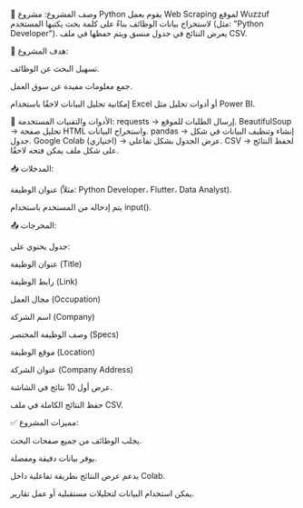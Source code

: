 📌 وصف المشروع:
مشروع Python يقوم بعمل Web Scraping لموقع Wuzzuf لاستخراج بيانات الوظائف بناءً على كلمة بحث يكتبها المستخدم (مثل: "Python Developer").
يعرض النتائج في جدول منسق ويتم حفظها في ملف CSV.

🎯 هدف المشروع:

تسهيل البحث عن الوظائف.

جمع معلومات مفيدة عن سوق العمل.

إمكانية تحليل البيانات لاحقًا باستخدام Excel أو أدوات تحليل مثل Power BI.

 🔧 الأدوات والتقنيات المستخدمة:
                                                                                                                                                                                          requests → إرسال الطلبات للموقع.
                                                                                                                                                                          BeautifulSoup → تحليل صفحة HTML واستخراج البيانات.
                                                                                                                                                                                  pandas → إنشاء وتنظيف البيانات في شكل جدول.
                                                                                                                                                                          Google Colab (اختياري) → عرض الجدول بشكل تفاعلي.
                                                                                                                                                                                CSV → لحفظ النتائج على شكل ملف يمكن فتحه لاحقًا.

📥 المدخلات:

عنوان الوظيفة (مثلاً: Python Developer، Flutter، Data Analyst).

يتم إدخاله من المستخدم باستخدام input().

📤 المخرجات:

جدول يحتوي على:

عنوان الوظيفة (Title)

رابط الوظيفة (Link)

مجال العمل (Occupation)

اسم الشركة (Company)

وصف الوظيفة المختصر (Specs)

موقع الوظيفة (Location)

عنوان الشركة (Company Address)

عرض أول 10 نتائج في الشاشة.

حفظ النتائج الكاملة في ملف CSV.

✅ مميزات المشروع:

يجلب الوظائف من جميع صفحات البحث.

يوفر بيانات دقيقة ومفصلة.

يدعم عرض النتائج بطريقة تفاعلية داخل Colab.

يمكن استخدام البيانات لتحليلات مستقبلية أو عمل تقارير.
